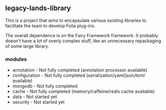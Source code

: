 ## legacy-lands-library

This is a project that aims to encapsulate various existing libraries to facilitate the team to develop Folia plug-ins.

The overall dependence is on the Fairy Framework framework. It probably doesn't have a lot of overly complex stuff, like an unnecessary repackaging of some large library.

### modules

- annotation        - Not fully completed (annotation processor available)
- configuration     - Not fully completed (serialization/yaml/json/toml available)
- mongodb           - Not fully completed
- cache             - Not fully completed (memory/caffeine/redis cache available)
- data              - Not started yet
- security          - Not started yet